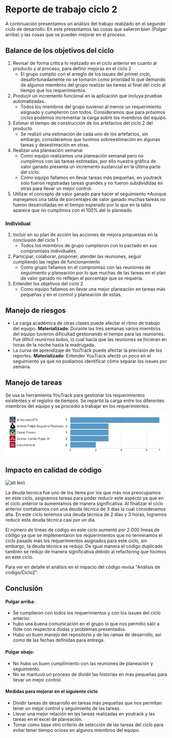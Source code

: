 # Reporte de trabajo ciclo 2

A continuación presentamos un análisis del trabajo realizado en el segundo ciclo de desarrollo. En este presentamos las cosas que salieron bien (Pulgar arriba) y las cosas que se pueden mejorar en el proceso.

## Balance de los objetivos del ciclo

1. Revisar de forma crítica lo realizado en el ciclo anterior en cuanto al producto y al proceso, para definir mejoras en el ciclo 2
    * El grupo cumplio con el arreglo de los issues del primer ciclo, desafortunadamente no se tomarón como prioridad lo que demando de algunos miembros del grupo realizar las tareas al final del ciclo al tiempo que los requerimientos.
2. Producir un incremento funcional en la aplicación que incluya pruebas automatizadas.
    * Todos los miembros del grupo tuvieron al menos un requerimiento asignado y cumplieron con todos. Consideramos que para próximos ciclos podemos incrementar la carga sobre los miembros del equipo.
3. Estimar el tiempo de construcción de los artefactos del ciclo 2 del producto
    * Se realizó una estimación de cada uno de los artefactos, sin embargo, consideramos que tuvimos sobreestimación en algunas tareas y desestimación en otras.
4. Realizar una planeación semanal
    * Como equipo realizamos una planeación semanal pero no cumplimos con las tareas estimadas, por ello nuestra gráfica de valor ganado presenta un incremento sustancial en la última parte del ciclo.
    * Como equipo fallamos en llevar tareas más pequeñas, en youtrack solo fueron registradas tareas grandes y no fueron subdivididas en otras para llevar un mejor control.
5. Utilizar el concepto de valor ganado para hacer el seguimiento
    *Aunque manejamos una tabla de porcentajes de valor ganado muchas tareas no fueron desarrolladas en el  tiempo esperado por lo que en la tabla aparece que no cumplimos con el 100% del lo planeado.

### Individual

1. Incluir en su plan de acción las acciones de mejora propuestas en la conclusión del ciclo 1
    * Todos los miembros de grupo cumplieron con lo pactado en sus compromisos individuales.
2. Participar, colaborar, proponer, atender las reuniones, seguir cumpliendo las reglas de funcionamiento
    * Como grupo fallamos en el compromiso con las reuniones de seguimiento y planeación por lo que muchas de las tareas en el plan de valor ganado no reflejan el porcentaje que se requería.
3. Entender los objetivos del ciclo 2
    * Como equipo fallamos en llevar una mejor planeación en tareas más pequeñas y en el control y planeación de estas.

## Manejo de riesgos
* La carga académica de otras clases puede afectar el ritmo de trabajo del equipo. **Materializado**: Durante las tres semanas varios miembros del equipo tuvieron dificultad gestionando el tiempo para las reuniones. Fue difícil reunirnos todos, lo cual hacía que las reuniones se hicieran en horas de la noche hasta la madrugada.
* La curva de aprendizaje de YouTrack puede afectar la precisión de los reportes. **Materializado**: Entender YouTrack afectó un poco en el seguimiento ya que no podíamos identificar cómo separar los issues por semana.

## Manejo de tareas
Se usa la herramienta YouTrack para gestionar los requerimientos existentes y el registro de tiempos. Se repartió la carga entre los diferentes miembros del equipo y se procedió a trabajar en los requerimientos.

![issues_asignados](arq/img/issues_asignados.png)

## Impacto en calidad de código
![alt text](http://s3.postimg.org/7s2y2rf37/Screen_Shot_2015_09_29_at_4_03_03_PM.png "Logo Title Text 1")

La deuda tecnica fue uno de los ítems por los que más nos preocupamos en este ciclo, asignamos tareas para poder reducir este aspecto ya que en el ciclo anterior la aumentamos de manera significativa. Al finalizar el ciclo anterior contabamos con una deuda técnica de 3 días la cual consideramos alta. En este ciclo tenemos una deuda técnica de 2 dias y 3 horas, logramos reducir esta deuda técnica casi por un día.

El número de líneas de código en este ciclo aumentó por 2.000 líneas de código ya que se implementaron los requerimientos que no terminamos el ciclo pasado más los requerimientos asignados para este ciclo, sin embargo, la deuda técnica se redujo. De igual manera el código duplicado también se redujo de manera significativa debido al refactoring que hicimos en este ciclo.

Para ver en detalle el análisis en el impacto del código revisa "Análisis de código/Ciclo2".

## Conclusión
#### Pulgar arriba:
* Se cumplieron con todos los requerimientos y con los issues del ciclo anterior.
* hubo una buena comunicación en el grupo lo que nos permitio salir a flote con respecto a dudas y problemas presentados.
* Hubo un buen manejo del repositorio y de las ramas de desarrollo, así como de las fechas definidas para entrega.

#### Pulgar abajo:
* No hubo un buen cumplimiento con las reuniones de planeación y seguimiento.
* No se mantuvo un proceso de dividir las historias en más pequeñas para llevar un mejor control.


#### Medidas para mejorar en el siguiente ciclo

* Dividir tareas de desarrollo en tareas más pequeñas que nos permitan tener un mejor control y seguimiento de las tareas.
* Llevar una mejor relación en las tareas realizadas en youtrack y las tareas en el excel de planeación.
* Tomar como base otro criterio de selección de las tareas del ciclo para evitar tener tiempo ocioso en algunos miembros del equipo.

